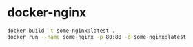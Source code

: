 # docker-nginx

```bash
docker build -t some-nginx:latest .
docker run --name some-nginx -p 80:80 -d some-nginx:latest
```
